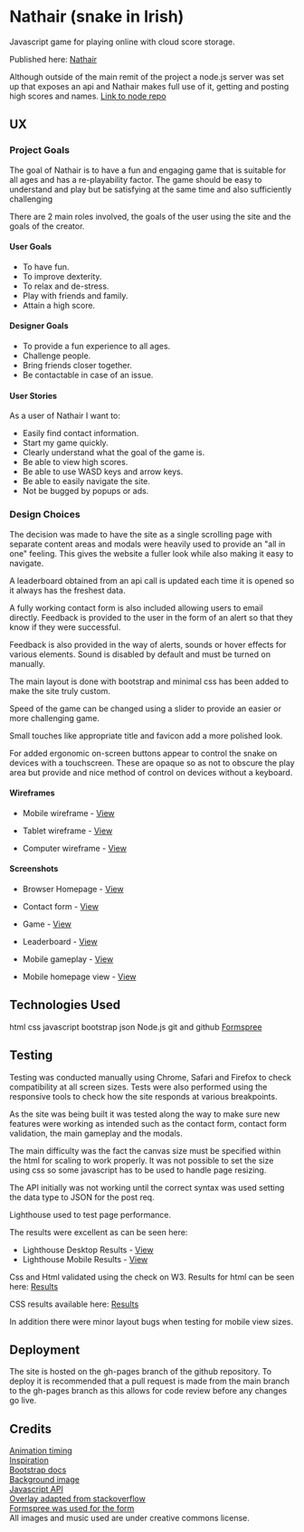 # Nathair (snake in Irish)
Javascript game for playing online with cloud score storage.

Published here: [Nathair](https://matt-oc.github.io/nathair/)


Although outside of the main remit of the project a node.js server was set up that exposes an api and Nathair makes full use of it, getting and posting high scores and names.
[Link to node repo ](https://github.com/matt-oc/node-storage-API)

## UX

### Project Goals

The goal of Nathair is to have a fun and engaging game that is suitable for all ages and has a re-playability factor. The game should be easy to understand and play but be satisfying at the same time and also sufficiently challenging

There are 2 main roles involved, the goals of the user using the site and the goals of the creator.

#### User Goals

* To have fun.
* To improve dexterity.
* To relax and de-stress.
* Play with friends and family.
* Attain a high score.

#### Designer Goals

* To provide a fun experience to all ages.
* Challenge people.
* Bring friends closer together.
* Be contactable in case of an issue.

#### User Stories

As a user of Nathair I want to:

* Easily find contact information.
* Start my game quickly.
* Clearly understand what the goal of the game is.
* Be able to view high scores.
* Be able to use WASD keys and arrow keys.
* Be able to easily navigate the site.
* Not be bugged by popups or ads.

### Design Choices

The decision was made to have the site as a single scrolling page with separate content areas and modals were heavily used to provide an "all in one" feeling. This gives the website a fuller look while also making it easy to navigate.

A leaderboard obtained from an api call is updated each time it is opened so it always has the freshest data.

A fully working contact form is also included allowing users to email directly. Feedback is provided to the user in the form of an alert so that they know if they were successful.

Feedback is also provided in the way of alerts, sounds or hover effects for various elements.
Sound is disabled by default and must be turned on manually.

The main layout is done with bootstrap and minimal css has been added to make the site truly custom.

Speed of the game can be changed using a slider to provide an easier or more challenging game.

Small touches like appropriate title and favicon add a more polished look.

For added ergonomic on-screen buttons appear to control the snake on devices with a touchscreen. These are opaque so as not to obscure the play area but provide and nice method of control on devices without a keyboard.

#### Wireframes
- Mobile wireframe - [View](/assets/readme-assets/mobile.png)

- Tablet wireframe - [View](/assets/readme-assets/ipad.png)

- Computer wireframe - [View](/assets/readme-assets/computer.png)

#### Screenshots
-   Browser Homepage - [View](/assets/readme-assets/home.png)

-   Contact form - [View](/assets/readme-assets/contact.png)

-   Game - [View](/assets/readme-assets/game.png)

-   Leaderboard - [View](/assets/readme-assets/leaderboard.png)

-   Mobile gameplay - [View](/assets/readme-assets/mobile-game.png)

-   Mobile homepage view - [View](/assets/readme-assets/mobile-home.png)


## Technologies Used

html
css
javascript
bootstrap
json
Node.js
git and github
[Formspree](https://formspree.io/)


## Testing
Testing was conducted manually using Chrome, Safari and Firefox to check compatibility at all screen sizes.
Tests were also performed using the responsive tools to check how the site responds at various breakpoints.

As the site was being built it was tested along the way to make sure new features were working as intended such as the contact form, contact form validation, the main gameplay and the modals.

The main difficulty was the fact the canvas size must be specified within the html for scaling to work properly. It was not possible to set the size using css so some javascript has to be used to handle page resizing.

The API initially was not working until the correct syntax was used setting the data type to JSON for the post req.

Lighthouse used to test page performance.

The results were excellent as can be seen here:
-   Lighthouse Desktop Results - [View](/assets/readme-assets/lighthouse-desktop.png)
-   Lighthouse Mobile Results - [View](/assets/readme-assets/lighthouse-mobile.png)


Css and Html validated using the check on W3. Results for html can be seen here: [Results](https://validator.w3.org/nu/?doc=https%3A%2F%2Fmatt-oc.github.io%2Fnathair%2F)

CSS results available here: [Results](https://jigsaw.w3.org/css-validator/validator?uri=https%3A%2F%2Fmatt-oc.github.io%2Fnathair%2Fassets%2Fcss%2Fstyles.css&profile=css3svg&usermedium=all&warning=1&vextwarning=&lang=en)


In addition there were minor layout bugs when testing for mobile view sizes.

## Deployment

The site is hosted on the gh-pages branch of the github repository.
To deploy it is recommended that a pull request is made from the main branch to the gh-pages branch as this allows for code review before any changes go live.


## Credits

[Animation timing](https://stackoverflow.com/questions/19764018/controlling-fps-with-requestanimationframe)<br />
[Inspiration](https://levelup.gitconnected.com/building-a-snake-game-using-canvas-260a738edcec)<br />
[Bootstrap docs](https://getbootstrap.com/) <br />
[Background image](https://unsplash.com/photos/p1SKuYXxqec?utm_source=unsplash&utm_medium=referral&utm_content=creditShareLink)<br />
[Javascript API](https://www.taniarascia.com/how-to-connect-to-an-api-with-javascript/)<br />
[Overlay adapted from stackoverflow](https://stackoverflow.com/questions/61297397/position-absolute-top0-bottom-0-right0-left0-and-parent-paddings)<br />
[Formspree was used for the form](https://formspree.i)<br />
All images and music used are under creative commons license.
